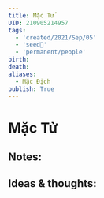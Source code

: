 ```yaml
---
title: Mặc Tử
UID: 210905214957
tags:
  - 'created/2021/Sep/05'
  - 'seed🥜'
  - 'permanent/people'
birth: 
death: 
aliases:
  - Mặc Địch
publish: True
---
```

# Mặc Tử

## Notes:


## Ideas & thoughts:
